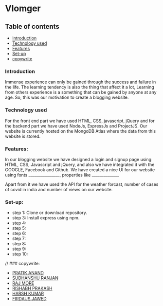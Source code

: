 
# Vlomger


## Table of contents
* [Introduction](#Introduction)
* [Technology used](#Technology-used)
* [Features](#Features)
* [Set-up](#Set-up)
* [copywrite](#copywrite)

### Introduction
Immense experience can only be gained through the success and failure in the life. The learning tendency is also the thing that affect it a lot,
Learning from others experience is a something that can be gained by anyone at any age. So, this was our motivation to create a blogging website.

### Technology used

For the front end part we have used HTML, CSS, javascript, jQuery and for the backend part we have used NodeJs, ExpressJs and ProjectJS.
Our website is currently hosted on the MongoDB Atlas where the data from this website is stored.


### Features:
In our blogging website we have designed a login and signup page using HTML, CSS, Javascript and jQuery, and also we have integrated it with the GOOGLE, Facebook and Github.
We have created a nice UI for our website using fonts ________________, properties like ______________

Apart from it we have used the API for the weather forcast, number of cases of covid in india and number of views on our website.

### Set-up:
 * step 1: Clone or download repository.
 * step 3: Install express using npm.
 * step 4:
 * step 5:
 * step 6:
 * step 7:
 * step 8:
 * step 9:
 * step 10:

// ### copywrite:

* [PRATIK ANAND](https://github.com/username)
* [SUDHANSHU RANJAN](https://github.com/username)
* [RAJ MORE](https://github.com/username)
* [RISHABH PRAKASH](https://github.com/username)
* [HARSH KUMAR](https://github.com/username)
* [FIRDAUS JAWED](https://github.com/FirdausJawed)
